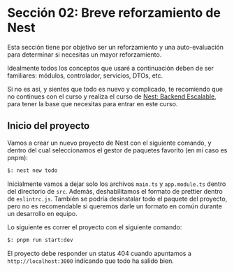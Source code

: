 # Sección 02: Breve reforzamiento de Nest

Esta sección tiene por objetivo ser un reforzamiento y una auto-evaluación para determinar si necesitas un mayor reforzamiento.

Idealmente todos los conceptos que usaré a continuación deben de ser familiares: módulos, controlador, servicios, DTOs, etc.

Si no es así, y sientes que todo es nuevo y complicado, te recomiendo que no continues con el curso y realiza el curso de [Nest: Backend Escalable](https://github.com/carlos-paezf/Curso_Nest_Backend_Escalable), para tener la base que necesitas para entrar en este curso.

## Inicio del proyecto

Vamos a crear un nuevo proyecto de Nest con el siguiente comando, y dentro del cual seleccionamos el gestor de paquetes favorito (en mi caso es pnpm):

```txt
$: nest new todo
```

Inicialmente vamos a dejar solo los archivos `main.ts` y `app.module.ts` dentro del directorio de `src`. Además, deshabilitamos el formato de prettier dentro de `eslintrc.js`. También se podría desinstalar todo el paquete del proyecto, pero no es recomendable si queremos darle un formato en común durante un desarrollo en equipo.

Lo siguiente es correr el proyecto con el siguiente comando:

```txt
$: pnpm run start:dev
```

El proyecto debe responder un status 404 cuando apuntamos a `http://localhost:3000` indicando que todo ha salido bien.
